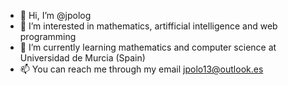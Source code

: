 - 👋 Hi, I’m @jpolog
- 👀 I’m interested in mathematics, artifficial intelligence and web programming
- 🌱 I’m currently learning mathematics and computer science at Universidad de Murcia (Spain)
- 📫 You can reach me through my email jpolo13@outlook.es

<!---
jpolog/jpolog is a ✨ special ✨ repository because its `README.md` (this file) appears on your GitHub profile.
You can click the Preview link to take a look at your changes.
--->
